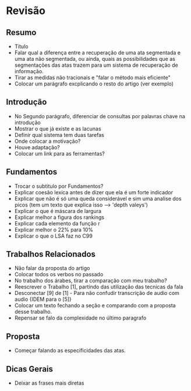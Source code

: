 
# Revisão

## Resumo

  - Título
  - Falar qual a diferença entre a recuperação de uma ata segmentada e uma ata não segmentada, ou ainda, quais as possibilidades que as segmentações das atas trazem para um sistema de recuperação de informação.
  - Tirar as medidas não tracionais e "falar o método mais eficiente"
  - Colocar um parágrafo excplicando o resto do artigo (ver exemplo)


## Introdução
  - No Segundo parágrafo, diferenciar de consultas por palavras chave na introdução
  - Mostrar o que já existe e as lacunas
  - Definir qual sistema tem duas tarefas
  - Onde colocar a motivação?
  - Houve adaptação?
  - Colocar um link para as ferramentas?

## Fundamentos
  - Trocar o subtitulo por Fundamentos?
  - Explicar coesão lexica antes de dizer que ela é um forte indicador
  - Explicar que não é só uma queda considerável e sim uma analise dos picos (tem um texto que explica isso --> 'depth valeys')
  - Explicar o que é máscara de largura
  - Explicar melhor a figura dos rankings
  - Explicar cada elemento da função r
  - Explicar melhor o 22% para 10%
  - Explicar o que o LSA faz no C99


## Trabalhos Relacionados
  - Não falar da proposta do artigo
  - Colocar todos os verbos no passado
  - No trabalho dos árabes, tirar a comparação com meu trabalho? 
  - Reescrever o Trabalho [1], partindo das utilização das tecnicas da fala
  - Desconectar [9] de [1] - Para não confudir transcrição de audio com audio {IDEM para o [5]}
  - Colocar um texto fechando a seção e comparando com a proposta desse trabalho.
  - Repensar se falo da complexidade no último paragrafo

## Proposta
  - Começar falando as especificidades das atas.



## Dicas Gerais
  - Deixar as frases mais diretas














